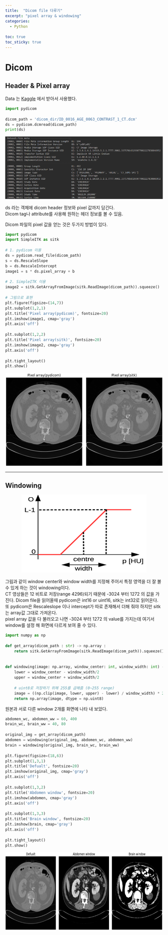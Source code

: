 ```yaml
---
title:  "Dicom file 다루기"
excerpt: "pixel array & windowing"
categories:
  - Python

toc: true
toc_sticky: true
---
```


# Dicom 

## Header & Pixel array
Data 는 [Kaggle](https://www.kaggle.com/code/gpreda/visualize-ct-dicom-data/data) 에서 받아서 사용했다. 

```python
import pydicom

dicom_path = 'dicom_dir/ID_0016_AGE_0063_CONTRAST_1_CT.dcm'
ds = pydicom.dcmread(dicom_path)
print(ds)
```
<p align="center"><img src="/assets/images/blog/dicom1.png"></p>

ds 라는 객체에 dicom header 정보와 pixel 값까지 담긴다.  
Dicom tag나 attribute를 사용해 원하는 헤더 정보를 볼 수 있음.  

Dicom 파일의 pixel 값을 얻는 것은 두가지 방법이 있다.

```python
import pydicom
import SimpleITK as sitk

# 1. pydicom 이용
ds = pydicom.read_file(dicom_path)
s = ds.RescaleSlope
b = ds.RescaleIntercept
image1 = s * ds.pixel_array + b

# 2. SimpleITK 이용
image2 = sitk.GetArrayFromImage(sitk.ReadImage(dicom_path)).squeeze()

# 그림으로 표현
plt.figure(figsize=(14,7))
plt.subplot(1,2,1)
plt.title('Pixel array(pydicom)', fontsize=20)
plt.imshow(image1, cmap='gray')
plt.axis('off')

plt.subplot(1,2,2)
plt.title('Pixel array(sitk)', fontsize=20)
plt.imshow(image2, cmap='gray')
plt.axis('off')

plt.tight_layout()
plt.show()
```

<p align="center"><img src="/assets/images/blog/dicom2.png" width="600" height="300"></p>

---
## Windowing

<p align="center"><img src="/assets/images/blog/dicom3.png" width="400" height="250"></p>

그림과 같이 window center와 window width를 지정해 주어서 특정 영역을 더 잘 볼 수 있게 하는 것이 windowing이다.  
CT 영상들은 12 비트로 저장(range 4296)되기 때문에 -3024 부터 1272 의 값을 가진다. 
Dicom file을 읽어올때 pydicom은 int16 or uint16, sitk는 int32로 읽어온다.  
또 pydicom은 Rescaleslope 이나 intercept가 따로 존재해서 더해 줘야 하지만 sitk는 array값 그대로 가져온다.  
pixel array 값을 다 불러오고 나면 -3024 부터 1272 의 value를 가지는데 여기서 window를 설정 해 화면에 다르게 보여 줄 수 있다.


```python
import numpy as np

def get_array(dicom_path : str) -> np.array : 
    return sitk.GetArrayFromImage(sitk.ReadImage(dicom_path)).squeeze()


def windowing(image: np.array, window_center: int, window_width: int) -> np.array : 
    lower = window_center - window_width/2
    upper = window_center + window_width/2
    
    # uint8로 저장하기 위해 255를 곱해줌 (0~255 range)
    image = ((np.clip(image, lower, upper) - lower) / window_width) * 255
    return np.array(image, dtype = np.uint8)

```

원본과 서로 다른 window 2개를 화면에 나타 내 보았다.

```python
abdomen_wc, abdomen_ww = 60, 400
brain_wc, brain_ww = 40, 80

original_img = get_array(dicom_path)
abdomen = windowing(original_img, abdomen_wc, abdomen_ww)
brain = windowing(original_img, brain_wc, brain_ww)

plt.figure(figsize=(18,6))
plt.subplot(1,3,1)
plt.title('Defualt', fontsize=20)
plt.imshow(original_img, cmap='gray')
plt.axis('off')

plt.subplot(1,3,2)
plt.title('Abdomen window', fontsize=20)
plt.imshow(abdomen, cmap='gray')
plt.axis('off')

plt.subplot(1,3,3)
plt.title('Brain window', fontsize=20)
plt.imshow(brain, cmap='gray')
plt.axis('off')

plt.tight_layout()
plt.show()
```

<p align="center"><img src="/assets/images/blog/dicom4.png" width="900" height="250"></p>

